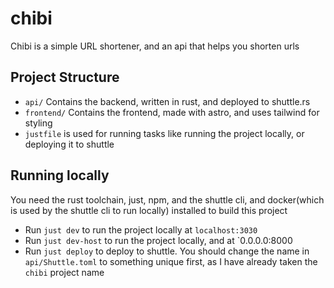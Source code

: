 # chibi

Chibi is a simple URL shortener, and an api that helps you shorten urls

## Project Structure

 - `api/` Contains the backend, written in rust, and deployed to shuttle.rs
 - `frontend/` Contains the frontend, made with astro, and uses tailwind for styling
 - `justfile` is used for running tasks like running the project locally, or deploying it to shuttle

## Running locally

You need the rust toolchain, just, npm, and the shuttle cli, and docker(which is used by the shuttle cli to run locally) installed to build this project

 - Run `just dev` to run the project locally at `localhost:3030`
 - Run `just dev-host` to run the project locally, and at `0.0.0.0:8000
 - Run `just deploy` to deploy to shuttle. You should change the name in `api/Shuttle.toml` to something unique first, as I have already taken the `chibi` project name
